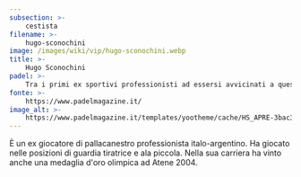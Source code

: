 ```yaml
---
subsection: >-
    cestista
filename: >-
    hugo-sconochini
image: /images/wiki/vip/hugo-sconochini.webp
title: >-
    Hugo Sconochini
padel: >-
    Tra i primi ex sportivi professionisti ad essersi avvicinati a questo sport, probabilmente anche grazie alla sua nazionalità. Vivendo a Milano ha preso contatti con Gustavo Spector, con il quale gestisce un'accademia in qualità di maestro nazionale di padel.
fonte: >-
    https://www.padelmagazine.it/
image_alt: >-
    https://www.padelmagazine.it/templates/yootheme/cache/HS_APRE-3bac3174.jpeg
---
```

È un ex giocatore di pallacanestro professionista italo-argentino. Ha giocato nelle posizioni di guardia tiratrice e ala piccola. Nella sua carriera ha vinto anche una medaglia d'oro olimpica ad Atene 2004.